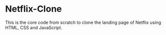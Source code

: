 # Netflix-Clone

This is the core code from scratch to clone the landing page of Netflix using HTML, CSS and JavaScript.

